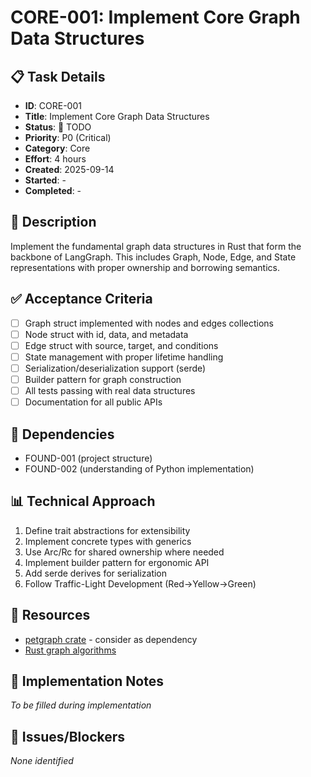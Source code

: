 # CORE-001: Implement Core Graph Data Structures

## 📋 Task Details
- **ID**: CORE-001
- **Title**: Implement Core Graph Data Structures
- **Status**: 🔴 TODO
- **Priority**: P0 (Critical)
- **Category**: Core
- **Effort**: 4 hours
- **Created**: 2025-09-14
- **Started**: -
- **Completed**: -

## 📝 Description
Implement the fundamental graph data structures in Rust that form the backbone of LangGraph. This includes Graph, Node, Edge, and State representations with proper ownership and borrowing semantics.

## ✅ Acceptance Criteria
- [ ] Graph struct implemented with nodes and edges collections
- [ ] Node struct with id, data, and metadata
- [ ] Edge struct with source, target, and conditions
- [ ] State management with proper lifetime handling
- [ ] Serialization/deserialization support (serde)
- [ ] Builder pattern for graph construction
- [ ] All tests passing with real data structures
- [ ] Documentation for all public APIs

## 🔗 Dependencies
- FOUND-001 (project structure)
- FOUND-002 (understanding of Python implementation)

## 📊 Technical Approach
1. Define trait abstractions for extensibility
2. Implement concrete types with generics
3. Use Arc/Rc for shared ownership where needed
4. Implement builder pattern for ergonomic API
5. Add serde derives for serialization
6. Follow Traffic-Light Development (Red→Yellow→Green)

## 📎 Resources
- [petgraph crate](https://crates.io/crates/petgraph) - consider as dependency
- [Rust graph algorithms](https://doc.rust-lang.org/book/)

## 📝 Implementation Notes
*To be filled during implementation*

## 🐛 Issues/Blockers
*None identified*